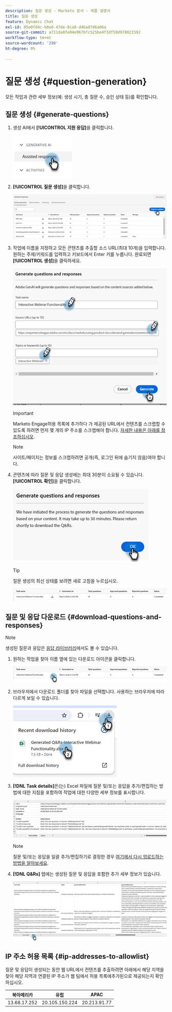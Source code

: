```yaml
---
description: 질문 생성 - Marketo 문서 - 제품 설명서
title: 질문 생성
feature: Dynamic Chat
exl-id: 05e0fd4c-b8e0-47de-8ca8-d4ba07d6a06a
source-git-commit: a711da0fe04e967bfc525be4f3df59d978021592
workflow-type: tm+mt
source-wordcount: '298'
ht-degree: 0%

---
```


# 질문 생성 {#question-generation}

모든 작업과 관련 세부 정보(예: 생성 시기, 총 질문 수, 승인 상태 등)를 확인합니다.

## 질문 생성 {#generate-questions}

1. 생성 AI에서 **[!UICONTROL 지원 응답]**&#x200B;을 클릭합니다.

   ![](assets/question-generation-1.png)

1. **[!UICONTROL 질문 생성]**&#x200B;을 클릭합니다.

   ![](assets/question-generation-2.png)

1. 작업에 이름을 지정하고 모든 콘텐츠를 추출할 소스 URL(최대 10개)을 입력합니다. 원하는 주제/키워드를 입력하고 키보드에서 Enter 키를 누릅니다. 완료되면 **[!UICONTROL 생성]**&#x200B;을 클릭하세요.

   ![](assets/question-generation-3.png)

   >[!IMPORTANT]
   >
   >Marketo Engage허용 목록에 추가하다 가 제공된 URL에서 컨텐츠를 스크랩할 수 있도록 하려면 먼저 몇 개의 IP 주소를 스크랩해야 합니다. [자세한 내용은 아래를 참조하십시오](#ip-addresses-to-allowlist).

   >[!NOTE]
   >
   >사이트/페이지는 정보를 스크랩하려면 공개(즉, 로그인 뒤에 숨기지 않음)여야 합니다.

1. 콘텐츠에 따라 질문 및 응답 생성에는 최대 30분이 소요될 수 있습니다. **[!UICONTROL 확인]**&#x200B;을 클릭합니다.

   ![](assets/question-generation-4.png)

   >[!TIP]
   >
   >질문 생성의 최신 상태를 보려면 새로 고침을 누르십시오.

   ![](assets/question-generation-5.png)

## 질문 및 응답 다운로드 {#download-questions-and-responses}

>[!NOTE]
>
>생성된 질문과 응답은 [응답 라이브러리](/help/marketo/product-docs/demand-generation/dynamic-chat/generative-ai/response-library.md)에서도 볼 수 있습니다.

1. 원하는 작업을 찾아 이름 옆에 있는 다운로드 아이콘을 클릭합니다.

   ![](assets/question-generation-6.png)

1. 브라우저에서 다운로드 폴더를 찾아 파일을 선택합니다. 사용하는 브라우저에 따라 다르게 보일 수 있습니다.

   ![](assets/question-generation-7.png)

1. **[!DNL Task details]**&#x200B;은(는) Excel 파일에 질문 및/또는 응답을 추가/편집하는 방법에 대한 지침을 포함하여 작업에 대한 다양한 세부 정보를 표시합니다.

   ![](assets/question-generation-8.png)

   >[!NOTE]
   >
   >질문 및/또는 응답을 일괄 추가/편집하기로 결정한 경우 [여기에서 다시 업로드하는 방법을 알아보세요](/help/marketo/product-docs/demand-generation/dynamic-chat/generative-ai/response-library.md).

1. **[!DNL Q&Rs]** 탭에는 생성된 질문 및 응답을 포함한 추가 세부 정보가 있습니다.

   ![](assets/question-generation-9.png)

## IP 주소 허용 목록 {#ip-addresses-to-allowlist}

질문 및 응답이 생성되는 동안 웹 URL에서 컨텐츠를 추출하려면 아래에서 해당 지역을 찾아 해당 지역과 연결된 IP 주소가 웹 팀에서 허용 목록에추가된으로 제공되는지 확인하십시오.

<table width="450">
<thead>
  <tr>
    <th>북아메리카</th>
    <th>유럽</th>
    <th>APAC</th>
  </tr>
</thead>
<tbody>
  <tr>
    <td>13.68.17.252</td>
    <td>20.105.150.224</td>
    <td>20.213.91.77</td>
  </tr>
</tbody>
</table>
